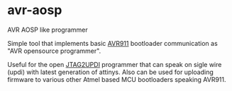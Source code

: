 # avr-aosp
AVR AOSP like programmer

Simple tool that implements basic [AVR911](http://ww1.microchip.com/downloads/en/AppNotes/doc2568.pdf) bootloader communication as "AVR opensource programmer".

Useful for the open [JTAG2UPDI](https://github.com/ElTangas/jtag2updi/tree/master/tools/avrjtagicev2) programmer that can speak on sigle wire (updi) with latest generation of attinys.
Also can be used for uploading firmware to various other Atmel based MCU bootloaders speaking AVR911.

